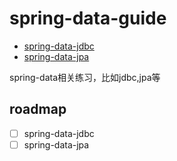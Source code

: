 # spring-data-guide
- [spring-data-jdbc](https://spring.io/projects/spring-data-jdbc)
- [spring-data-jpa](https://spring.io/projects/spring-data-jpa)

spring-data相关练习，比如jdbc,jpa等

## roadmap
- [ ] spring-data-jdbc
- [ ] spring-data-jpa